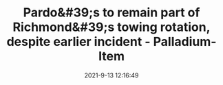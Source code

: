 ---
"title": "Pardo&amp;#39;s to remain part of Richmond&amp;#39;s towing rotation, despite earlier incident - Palladium-Item"
"date": "2021-9-13 12:16:49"
"feed_name": "GOOGLENEWSCONSTRUCTION"
"feed_website": "https://news.google.com/search?q=construction%2Bincident&hl=en-US&gl=US&ceid=US:en"
"feed_rss": "https://news.google.com/rss/search?q=construction%2Bincident&hl=en-US&gl=US&ceid=US:en"
"link": "https://www.pal-item.com/story/news/local/2021/09/13/pardos-towing-richmond-indiana-contract/8280542002/"
"file": "_posts/2021-1-1-3d72bac1d21221d27bd0359e33fde857363b1a25.md"
"accident": "1"
"drilling": "0"
"dead": "0"
"injured": "0"
---